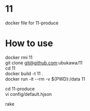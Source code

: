 # 11
docker file for 11-produce

# How to use
docker rmi 11  
git clone git@github.com:ubukawa/11  
cd 11  
docker build -t 11 .  
docker run -it --rm -v ${PWD}:/data 11  
 
cd 11-produce  
vi config/default.hjson  

rake
